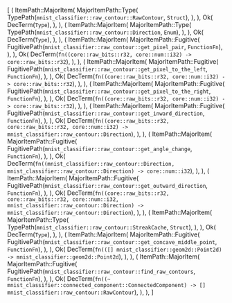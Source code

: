 [
    (
        ItemPath::MajorItem(
            MajorItemPath::Type(
                TypePath(`mnist_classifier::raw_contour::RawContour`, `Struct`),
            ),
        ),
        Ok(
            DecTerm(`Type`),
        ),
    ),
    (
        ItemPath::MajorItem(
            MajorItemPath::Type(
                TypePath(`mnist_classifier::raw_contour::Direction`, `Enum`),
            ),
        ),
        Ok(
            DecTerm(`Type`),
        ),
    ),
    (
        ItemPath::MajorItem(
            MajorItemPath::Fugitive(
                FugitivePath(`mnist_classifier::raw_contour::get_pixel_pair`, `FunctionFn`),
            ),
        ),
        Ok(
            DecTerm(`fn((core::raw_bits::r32, core::num::i32) -> core::raw_bits::r32`),
        ),
    ),
    (
        ItemPath::MajorItem(
            MajorItemPath::Fugitive(
                FugitivePath(`mnist_classifier::raw_contour::get_pixel_to_the_left`, `FunctionFn`),
            ),
        ),
        Ok(
            DecTerm(`fn((core::raw_bits::r32, core::num::i32) -> core::raw_bits::r32`),
        ),
    ),
    (
        ItemPath::MajorItem(
            MajorItemPath::Fugitive(
                FugitivePath(`mnist_classifier::raw_contour::get_pixel_to_the_right`, `FunctionFn`),
            ),
        ),
        Ok(
            DecTerm(`fn((core::raw_bits::r32, core::num::i32) -> core::raw_bits::r32`),
        ),
    ),
    (
        ItemPath::MajorItem(
            MajorItemPath::Fugitive(
                FugitivePath(`mnist_classifier::raw_contour::get_inward_direction`, `FunctionFn`),
            ),
        ),
        Ok(
            DecTerm(`fn((core::raw_bits::r32, core::raw_bits::r32, core::num::i32) -> mnist_classifier::raw_contour::Direction`),
        ),
    ),
    (
        ItemPath::MajorItem(
            MajorItemPath::Fugitive(
                FugitivePath(`mnist_classifier::raw_contour::get_angle_change`, `FunctionFn`),
            ),
        ),
        Ok(
            DecTerm(`fn((mnist_classifier::raw_contour::Direction, mnist_classifier::raw_contour::Direction) -> core::num::i32`),
        ),
    ),
    (
        ItemPath::MajorItem(
            MajorItemPath::Fugitive(
                FugitivePath(`mnist_classifier::raw_contour::get_outward_direction`, `FunctionFn`),
            ),
        ),
        Ok(
            DecTerm(`fn((core::raw_bits::r32, core::raw_bits::r32, core::num::i32, mnist_classifier::raw_contour::Direction) -> mnist_classifier::raw_contour::Direction`),
        ),
    ),
    (
        ItemPath::MajorItem(
            MajorItemPath::Type(
                TypePath(`mnist_classifier::raw_contour::StreakCache`, `Struct`),
            ),
        ),
        Ok(
            DecTerm(`Type`),
        ),
    ),
    (
        ItemPath::MajorItem(
            MajorItemPath::Fugitive(
                FugitivePath(`mnist_classifier::raw_contour::get_concave_middle_point`, `FunctionFn`),
            ),
        ),
        Ok(
            DecTerm(`fn(([] mnist_classifier::geom2d::Point2d) -> mnist_classifier::geom2d::Point2d`),
        ),
    ),
    (
        ItemPath::MajorItem(
            MajorItemPath::Fugitive(
                FugitivePath(`mnist_classifier::raw_contour::find_raw_contours`, `FunctionFn`),
            ),
        ),
        Ok(
            DecTerm(`fn((~ mnist_classifier::connected_component::ConnectedComponent) -> [] mnist_classifier::raw_contour::RawContour`),
        ),
    ),
]